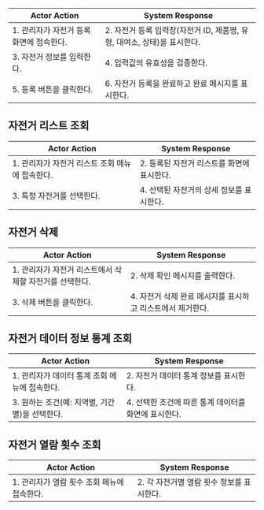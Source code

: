 | Actor Action                                    | System Response                                              |
|-------------------------------------------------|-------------------------------------------------------------|
| 1. 관리자가 자전거 등록 화면에 접속한다.             | 2. 자전거 등록 입력창(자전거 ID, 제품명, 유형, 대여소, 상태)을 표시한다. |
| 3. 자전거 정보를 입력한다.                         | 4. 입력값의 유효성을 검증한다.                              |
| 5. 등록 버튼을 클릭한다.                           | 6. 자전거 등록을 완료하고 완료 메시지를 표시한다.           |

## 자전거 리스트 조회
| Actor Action                                    | System Response                                              |
|-------------------------------------------------|-------------------------------------------------------------|
| 1. 관리자가 자전거 리스트 조회 메뉴에 접속한다.       | 2. 등록된 자전거 리스트를 화면에 표시한다.                  |
| 3. 특정 자전거를 선택한다.                         | 4. 선택된 자전거의 상세 정보를 표시한다.                   |

## 자전거 삭제
| Actor Action                                    | System Response                                              |
|-------------------------------------------------|-------------------------------------------------------------|
| 1. 관리자가 자전거 리스트에서 삭제할 자전거를 선택한다. | 2. 삭제 확인 메시지를 출력한다.                            |
| 3. 삭제 버튼을 클릭한다.                            | 4. 자전거 삭제 완료 메시지를 표시하고 리스트에서 제거한다.  |

## 자전거 데이터 정보 통계 조회
| Actor Action                                    | System Response                                              |
|-------------------------------------------------|-------------------------------------------------------------|
| 1. 관리자가 데이터 통계 조회 메뉴에 접속한다.         | 2. 자전거 데이터 통계 정보를 표시한다.                     |
| 3. 원하는 조건(예: 지역별, 기간별)을 선택한다.        | 4. 선택한 조건에 따른 통계 데이터를 화면에 표시한다.      |

## 자전거 열람 횟수 조회
| Actor Action                                    | System Response                                              |
|-------------------------------------------------|-------------------------------------------------------------|
| 1. 관리자가 열람 횟수 조회 메뉴에 접속한다.            | 2. 각 자전거별 열람 횟수 정보를 표시한다.                 |
